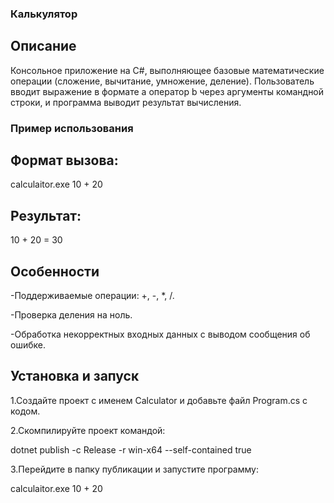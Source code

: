 ### Калькулятор

## Описание

  Консольное приложение на C#, выполняющее базовые математические операции (сложение, вычитание, умножение, деление). Пользователь вводит выражение в формате a оператор b через аргументы командной строки, и программа выводит результат вычисления.

### Пример использования

## Формат вызова:

  calculaitor.exe 10 + 20

## Результат:

  10 + 20 = 30

## Особенности

-Поддерживаемые операции: +, -, *, /.

-Проверка деления на ноль.

-Обработка некорректных входных данных с выводом сообщения об ошибке.

## Установка и запуск

1.Создайте проект с именем Calculator и добавьте файл Program.cs с кодом.

2.Скомпилируйте проект командой:

  dotnet publish -c Release -r win-x64 --self-contained true

3.Перейдите в папку публикации и запустите программу:

  calculaitor.exe 10 + 20
